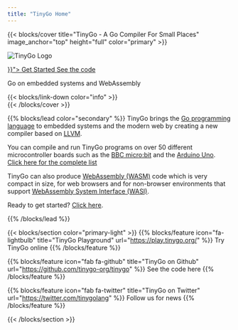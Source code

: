 ```yaml
---
title: "TinyGo Home"
---
```


{{< blocks/cover title="TinyGo - A Go Compiler For Small Places" image_anchor="top" height="full" color="primary" >}}

![TinyGo Logo](images/tinygo-logo.png)

<div class="mx-auto">
	<a class="btn btn-lg btn-primary mr-3 mb-4" href="{{< relref "/getting-started" >}}">
		Get Started <i class="fas fa-arrow-alt-circle-right ml-2"></i>
	</a>
	<a class="btn btn-lg btn-secondary mr-3 mb-4" href="https://github.com/tinygo-org/tinygo">
		See the code <i class="fab fa-github ml-2 "></i>
	</a>
	<p class="h2 mt-5">Go on embedded systems and WebAssembly</p>
	{{< blocks/link-down color="info" >}}
</div>
{{< /blocks/cover >}}

{{% blocks/lead color="secondary" %}}
TinyGo brings the [Go programming language](https://golang.org) to embedded systems and the modern web by creating a new compiler based on [LLVM](https://llvm.org/).

You can compile and run TinyGo programs on over 50 different microcontroller boards such as the [BBC micro:bit](https://www.microbit.co.uk/) and the [Arduino Uno](https://store.arduino.cc/usa/arduino-uno-rev3/). [Click here for the complete list](/docs/reference/microcontrollers)

TinyGo can also produce [WebAssembly (WASM)](https://webassembly.org/) code which is very compact in size, for web browsers and for non-browser environments that support [WebAssembly System Interface (WASI)](https://github.com/WebAssembly/WASI).

Ready to get started? [Click here](getting-started).

{{% /blocks/lead %}}

{{< blocks/section color="primary-light" >}}
{{% blocks/feature icon="fa-lightbulb" title="TinyGo Playground" url="https://play.tinygo.org/" %}}
Try TinyGo online
{{% /blocks/feature %}}

{{% blocks/feature icon="fab fa-github" title="TinyGo on Github" url="https://github.com/tinygo-org/tinygo" %}}
See the code here
{{% /blocks/feature %}}


{{% blocks/feature icon="fab fa-twitter" title="TinyGo on Twitter" url="https://twitter.com/tinygolang" %}}
Follow us for news
{{% /blocks/feature %}}

{{< /blocks/section >}}

